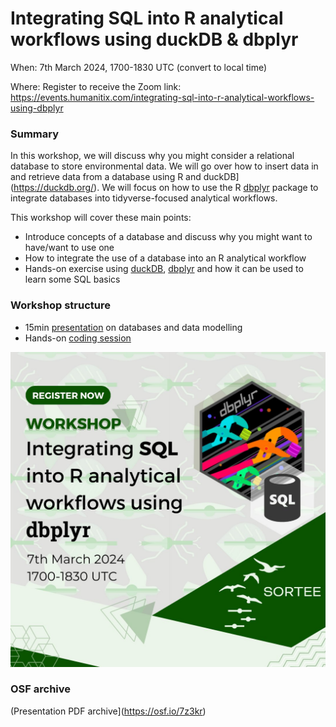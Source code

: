 # Integrating SQL into R analytical workflows using duckDB & dbplyr 


When: 7th March 2024, 1700-1830 UTC  (convert to local time)

Where: Register to receive the Zoom link: https://events.humanitix.com/integrating-sql-into-r-analytical-workflows-using-dbplyr

### Summary

In this workshop, we will discuss why you might consider a relational database to store environmental data. We will go over how to insert data in and retrieve data from a database using R and duckDB](https://duckdb.org/). We will focus on how to use the R [dbplyr](https://dbplyr.tidyverse.org/) package to integrate databases into tidyverse-focused analytical workflows.

This workshop will cover these main points:  

- Introduce concepts of a database and discuss why you might want to have/want to use one
- How to integrate the use of a database into an R analytical workflow
- Hands-on exercise using [duckDB](https://duckdb.org/), [dbplyr](https://dbplyr.tidyverse.org/) and how it can be used to learn some SQL basics


### Workshop structure

- 15min [presentation](https://docs.google.com/presentation/d/e/2PACX-1vT7o0wgBzGhMl0XR0N7bDy4z5FWklfD3p4OkRGCRKcRZRJDTgO7T9b7rDp1amzPAYlrIuTsZ5sSp9BL/pub?start=false&loop=false&delayms=10000) on databases and data modelling
- Hands-on [coding session](https://ucsb-library-research-data-services.github.io/intro-database-r/hands-on.html)



![](img/sortee_workshop_flyer.jpg)


### OSF archive

(Presentation PDF archive](https://osf.io/7z3kr)
